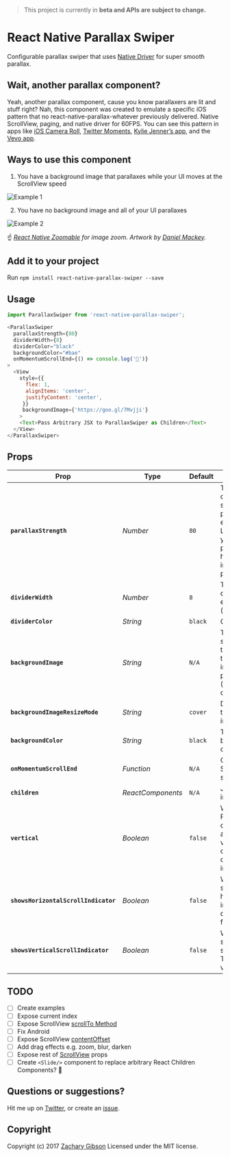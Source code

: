 > This project is currently in __beta and APIs are subject to change.__

# React Native Parallax Swiper
Configurable parallax swiper that uses [Native Driver](http://facebook.github.io/react-native/blog/2017/02/14/using-native-driver-for-animated.html) for super smooth parallax.

## Wait, another parallax component?
Yeah, another parallax component, cause you know parallaxers are lit and stuff right? Nah, this component was created to emulate a specific iOS pattern that no react-native-parallax-whatever previously delivered. Native ScrollView, paging, and native driver for 60FPS. You can see this pattern in apps like [iOS Camera Roll](https://goo.gl/GY3bFQ), [Twitter Moments](https://goo.gl/CvzCQA), [Kylie Jenner’s app](https://goo.gl/yDB69S), and the [Vevo app](https://goo.gl/FMSSeF).

## Ways to use this component

1. You have a background image that parallaxes while your UI moves at the ScrollView speed

![Example 1](https://raw.githubusercontent.com/zachgibson/react-native-parallax-swiper/master/example-1.gif)

2. You have no background image and all of your UI parallaxes

![Example 2](https://raw.githubusercontent.com/zachgibson/react-native-parallax-swiper/master/example-2.gif)

☝️ *[React Native Zoomable](https://github.com/LeBlaaanc/react-native-zoomable) for image zoom.*
*Artwork by [Daniel Mackey](https://dribbble.com/danielmackeyart).*

## Add it to your project
Run ```npm install react-native-parallax-swiper --save```


## Usage
```javascript
import ParallaxSwiper from 'react-native-parallax-swiper';
```

```javascript
<ParallaxSwiper
  parallaxStrength={80}
  dividerWidth={8}
  dividerColor="black"
  backgroundColor="#bae"
  onMomentumScrollEnd={() => console.log('💩')}
>
  <View
    style={{
      flex: 1,
      alignItems: 'center',
      justifyContent: 'center',
     }}
     backgroundImage={'https://goo.gl/7Mvjji'}
    >
    <Text>Pass Arbitrary JSX to ParallaxSwiper as Children</Text>
  </View>
</ParallaxSwiper>
```

## Props
| Prop | Type | Default | Description |
|---|---|---|---|
| __`parallaxStrength`__ | _Number_ | `80` | This number determines how slow parallax’ing element moves. Lower number yields a subtler parallax effect, higher number increases parallax effect. |
| __`dividerWidth`__ | _Number_ | `8` | The width of the divider between each slide. (horizontal only) |
| __`dividerColor`__ | _String_ | `black` | Color of divider. |
| __`backgroundImage`__ | _String_ | `N/A` | The image source. If used this becomes the background image that parallaxes. (remote URL only for now) |
| __`backgroundImageResizeMode`__ | _String_ | `cover` | Determines how to resize the image. |
| __`backgroundColor`__ | _String_ | `black` | The main view’s background color. |
| __`onMomentumScrollEnd`__ | _Function_ | `N/A` | Called when ScrollView stops scrolling. |
| __`children`__ | _ReactComponents_ | `N/A` | JSX to inject into the slide. |
| __`vertical`__ | _Boolean_ | `false` | When true, ParallaxSwiper’s children are arranged vertically in a column instead of horizontally in a row. |
| __`showsHorizontalScrollIndicator`__ | _Boolean_ | `false` | When true, shows a horizontal scroll indicator. The default value is false. |
| __`showsVerticalScrollIndicator`__ | _Boolean_ | `false` | When true, shows a vertical scroll indicator. The default value is false. |

## TODO
- [ ] Create examples
- [ ] Expose current index
- [ ] Expose ScrollView [scrollTo Method](http://facebook.github.io/react-native/releases/0.47/docs/scrollview.html#scrollto)
- [ ] Fix Android
- [ ] Expose ScrollView [contentOffset](http://facebook.github.io/react-native/releases/0.47/docs/animated.html#handling-gestures-and-other-events)
- [ ] Add drag effects e.g. zoom, blur, darken
- [ ] Expose rest of [ScrollView](http://facebook.github.io/react-native/releases/0.47/docs/scrollview.html#scrollview) props
- [ ] Create `<Slide/>` component to replace arbitrary React Children Components? 🤔

## Questions or suggestions?
Hit me up on [Twitter](https://twitter.com/zacharykeith_), or create an [issue](https://github.com/zachgibson/react-native-parallax-swiper/issues).

## Copyright
Copyright (c) 2017 [Zachary Gibson](http://zachgibsondesign.com/) Licensed under the MIT license.
